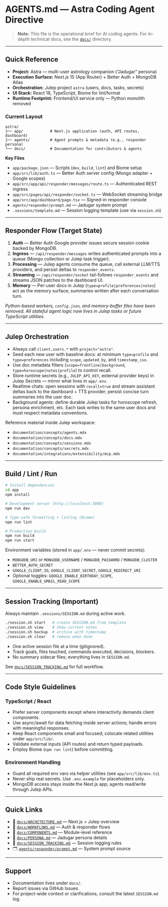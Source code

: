 # AGENTS.md — Astra Coding Agent Directive

> **Note:** This file is the operational brief for AI coding agents. For in-depth technical docs, see the [`docs/`](docs) directory.

---

## Quick Reference

- **Project:** Astra — multi-user astrology companion (“Jadugar” persona)
- **Execution Surface:** Next.js 15 (App Router) + Better Auth + MongoDB Atlas
- **Orchestration:** Julep project `astra` (users, docs, tasks, secrets)
- **UI Stack:** React 18, TypeScript, Biome for lint/format
- **Runtime Footprint:** Frontend/UI service only — Python monolith removed

### Current Layout

```
astra/
├── app/            # Next.js application (auth, API routes, dashboard)
├── agents/         # Agent prompts & metadata (e.g., responder persona)
└── docs/           # Documentation for contributors & agents
```

**Key Files**

- `app/package.json` — Scripts (`dev`, `build`, `lint`) and Biome setup
- `app/src/lib/auth.ts` — Better Auth server config (Mongo adapter + Google scopes)
- `app/src/app/api/responder/messages/route.ts` — Authenticated REST ingress
- `app/src/pages/api/responder/socket.ts` — WebSocket streaming bridge
- `app/src/app/dashboard/page.tsx` — Signed-in responder console
- `agents/responder/prompt.md` — Jadugar system prompt
- `.sessions/template.md` — Session logging template (use via `session.sh`)

---

## Responder Flow (Target State)

1. **Auth** — Better Auth Google provider issues secure session cookie backed by MongoDB.
2. **Ingress** — `/api/responder/messages` writes authenticated prompts into a queue (Mongo collection or Julep task trigger).
3. **Processing** — Julep agents consume the queue, call external LLM/TTS providers, and persist deltas to `responder_events`.
4. **Streaming** — `/api/responder/socket` tail-follows `responder_events` and streams JSON patches to the dashboard UI.
5. **Memory** — Per-user docs in Julep (`type=profile|preferences|notes`) act as the memory surface; summaries written after each conversation turn.

*Python-based workers, `config.json`, and memory-buffer files have been removed. All stateful agent logic now lives in Julep tasks or future TypeScript utilities.*

---

## Julep Orchestration

- Always call `client.users.*` with `project="astra"`.
- Seed each new user with baseline docs: at minimum `type=profile` and `type=preferences` including `scope`, `updated_by`, and `timestamp_iso`.
- Use doc metadata filters (`scope=frontline|background`, `type=horoscope|notes|profile`) to control recall.
- Store runtime secrets (e.g., `JULEP_API_KEY`, external provider keys) in Julep Secrets — mirror what lives in `app/.env`.
- Realtime chats: open sessions with `recall=true` and stream assistant deltas back to the dashboard + TTS provider; persist concise turn summaries into the user doc.
- Background agents: define durable Julep tasks for horoscope refresh, persona enrichment, etc. Each task writes to the same user docs and must respect metadata conventions.

Reference material inside Julep workspace:
- `documentation/concepts/agents.mdx`
- `documentation/concepts/docs.mdx`
- `documentation/concepts/sessions.mdx`
- `documentation/concepts/secrets.mdx`
- `documentation/integrations/extensibility/mcp.mdx`

---

## Build / Lint / Run

```bash
# Install dependencies
cd app
npm install

# Development server (http://localhost:3000)
npm run dev

# Type-safe formatting + linting (Biome)
npm run lint

# Production build
npm run build
npm run start
```

Environment variables (stored in `app/.env` — never commit secrets):

- `MONGODB_URI` or `MONGODB_USERNAME` / `MONGODB_PASSWORD` / `MONGODB_CLUSTER`
- `BETTER_AUTH_SECRET`
- `GOOGLE_CLIENT_ID`, `GOOGLE_CLIENT_SECRET`, `GOOGLE_REDIRECT_URI`
- Optional toggles: `GOOGLE_ENABLE_BIRTHDAY_SCOPE`, `GOOGLE_ENABLE_GMAIL_READ_SCOPE`

---

## Session Tracking (Important)

Always maintain `.sessions/SESSION.md` during active work.

```bash
./session.sh start   # create SESSION.md from template
./session.sh view    # show current notes
./session.sh backup  # archive with timestamp
./session.sh clear   # remove when done
```

- One active session file at a time (gitignored).
- Track goals, files touched, commands executed, decisions, blockers.
- No summary sidecar files; everything lives in `SESSION.md`.

See [`docs/SESSION_TRACKING.md`](docs/SESSION_TRACKING.md) for full workflow.

---

## Code Style Guidelines

### TypeScript / React

- Prefer server components except where interactivity demands client components.
- Use async/await for data fetching inside server actions; handle errors with meaningful responses.
- Keep React components small and focused; colocate related utilities under `app/src/lib/`.
- Validate external inputs (API routes) and return typed payloads.
- Employ Biome (`npm run lint`) before committing.

### Environment Handling

- Guard all required env vars via helper utilities (see `app/src/lib/env.ts`).
- Never ship real secrets. Use `.env.example` for placeholders only.
- MongoDB access stays inside the Next.js app; agents read/write through Julep APIs.

---

## Quick Links

- 📘 [`docs/ARCHITECTURE.md`](docs/ARCHITECTURE.md) — Next.js + Julep overview
- 🔄 [`docs/WORKFLOWS.md`](docs/WORKFLOWS.md) — Auth & responder flows
- 🧩 [`docs/COMPONENTS.md`](docs/COMPONENTS.md) — Module-level reference
- 👤 [`docs/PERSONA.md`](docs/PERSONA.md) — Jadugar persona details
- 📝 [`docs/SESSION_TRACKING.md`](docs/SESSION_TRACKING.md) — Session logging rules
- 🗂️ [`agents/responder/prompt.md`](agents/responder/prompt.md) — System prompt source

---

## Support

- Documentation lives under `docs/`.
- Report issues via GitHub Issues.
- For project-wide context or clarifications, consult the latest `SESSION.md` log.
